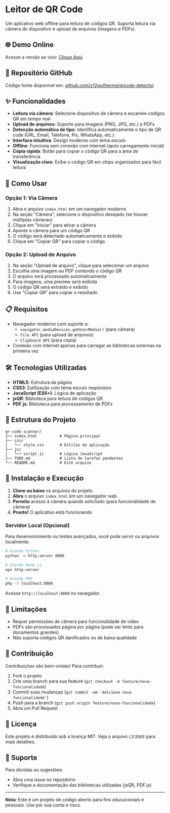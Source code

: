 # Leitor de QR Code

Um aplicativo web offline para leitura de códigos QR. Suporta leitura via câmera do dispositivo e upload de arquivos (imagens e PDFs).

## 🌐 Demo Online

Acesse a versão ao vivo: [Clique Aqui](https://qrcodescandetector.netlify.app/)

## 📂 Repositório GitHub

Código fonte disponível em: [github.com/z12guilherme/qrcode-detector](https://github.com/z12guilherme/qrcode-detector)

## ✨ Funcionalidades

- **Leitura via câmera**: Selecione dispositivo de câmera e escaneie códigos QR em tempo real
- **Upload de arquivos**: Suporte para imagens (PNG, JPG, etc.) e PDFs
- **Detecção automática de tipo**: Identifica automaticamente o tipo de QR code (URL, Email, Telefone, Pix, WhatsApp, etc.)
- **Interface intuitiva**: Design moderno com tema escuro
- **Offline**: Funciona sem conexão com internet (após carregamento inicial)
- **Cópia rápida**: Botão para copiar o código QR para a área de transferência
- **Visualização clara**: Exibe o código QR em chips organizados para fácil leitura

## 🚀 Como Usar

### Opção 1: Via Câmera
1. Abra o arquivo `index.html` em um navegador moderno
2. Na seção "Câmera", selecione o dispositivo desejado (se houver múltiplas câmeras)
3. Clique em "Iniciar" para ativar a câmera
4. Aponte a câmera para um código QR
5. O código será detectado automaticamente e exibido
6. Clique em "Copiar QR" para copiar o código

### Opção 2: Upload de Arquivo
1. Na seção "Upload de arquivo", clique para selecionar um arquivo
2. Escolha uma imagem ou PDF contendo o código QR
3. O arquivo será processado automaticamente
4. Para imagens, uma preview será exibida
5. O código QR será extraído e exibido
6. Use "Copiar QR" para copiar o resultado

## 📋 Requisitos

- Navegador moderno com suporte a:
  - `navigator.mediaDevices.getUserMedia()` (para câmera)
  - `File API` (para upload de arquivos)
  - `Clipboard API` (para cópia)
- Conexão com internet apenas para carregar as bibliotecas externas na primeira vez

## 🛠️ Tecnologias Utilizadas

- **HTML5**: Estrutura da página
- **CSS3**: Estilização com tema escuro responsivo
- **JavaScript (ES6+)**: Lógica de aplicação
- **jsQR**: Biblioteca para leitura de códigos QR
- **PDF.js**: Biblioteca para processamento de PDFs

## 📁 Estrutura do Projeto

```
qr-code scanner/
├── index.html          # Página principal
├── css/
│   └── style.css       # Estilos da aplicação
├── js/
│   └── script.js       # Lógica JavaScript
├── TODO.md             # Lista de tarefas pendentes
└── README.md           # Este arquivo
```

## 🔧 Instalação e Execução

1. **Clone ou baixe** os arquivos do projeto
2. **Abra** o arquivo `index.html` em um navegador web
3. **Permita** acesso à câmera quando solicitado (para funcionalidade de câmera)
4. **Pronto!** O aplicativo está funcionando

### Servidor Local (Opcional)

Para desenvolvimento ou testes avançados, você pode servir os arquivos localmente:

```bash
# Usando Python
python -m http.server 8000

# Usando Node.js
npx http-server

# Usando PHP
php -S localhost:8000
```

Acesse `http://localhost:8000` no navegador.

## 🎯 Limitações

- Requer permissões de câmera para funcionalidade de vídeo
- PDFs são processados página por página (pode ser lento para documentos grandes)
- Não suporta códigos QR danificados ou de baixa qualidade

## 🤝 Contribuição

Contribuições são bem-vindas! Para contribuir:

1. Fork o projeto
2. Crie uma branch para sua feature (`git checkout -b feature/nova-funcionalidade`)
3. Commit suas mudanças (`git commit -am 'Adiciona nova funcionalidade'`)
4. Push para a branch (`git push origin feature/nova-funcionalidade`)
5. Abra um Pull Request

## 📄 Licença

Este projeto é distribuído sob a licença MIT. Veja o arquivo `LICENSE` para mais detalhes.

## 🙋 Suporte

Para dúvidas ou sugestões:
- Abra uma issue no repositório
- Verifique a documentação das bibliotecas utilizadas (jsQR, PDF.js)

---

**Nota**: Este é um projeto de código aberto para fins educacionais e pessoais. Use por sua conta e risco.



